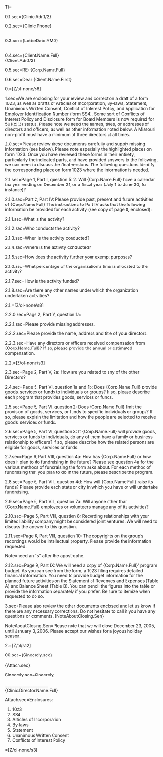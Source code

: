 Ti=</i>

0.1.sec={Clinic.Adr.1/2}

0.2.sec={Clinic.Phone}<br><br>

0.3.sec={LetterDate.YMD}<br><br>

0.4.sec={Client.Name.Full}<br>{Client.Adr.1/2}

0.5.sec=RE: {Corp.Name.Full} 

0.6.sec=Dear {Client.Name.First}:

0.=[Z/ol-none/s6]

1.sec=We are enclosing for your review and correction a draft of a form 1023, as well as drafts of Articles of Incorporation, By-laws, Statement, Unanimous Written Consent, Conflict of Interest Policy, and Application for Employer Identification Number (form SS4).  Some sort of Conflicts of Interest Policy and Disclosure form for Board Members is now required for 501(c)(3) status.   Please note we need the names, titles, or addresses of directors and officers, as well as other information noted below.  A Missouri non-profit must have a minimum of three directors at all times.

2.0.sec=Please review these documents carefully and supply missing information (see below).  Please note especially the highlighted places on form 1023.  Once you have reviewed these forms in their entirety, particularly the indicated parts, and have provided answers to the following, we can meet to discuss the final versions.  The following questions identify the corresponding place on form 1023 where the information is needed.

2.1.sec=Page 1, Part I, question 5:  2.  Will {Corp.Name.Full} have a calendar tax year ending on December 31, or a fiscal year (July 1 to June 30, for instance)?

2.1.0.sec=Part 2, Part IV:  Please provide past, present and future activities of {Corp.Name.Full}   The instructions to Part IV asks that the following information be provided for each activity (see copy of page 8, enclosed):

2.1.1.sec=What is the activity?

2.1.2.sec=Who conducts the activity?

2.1.3.sec=When is the activity conducted?

2.1.4.sec=Where is the activity conducted?

2.1.5.sec=How does the activity further your exempt purposes? 

2.1.6.sec=What percentage of the organization’s time is allocated to the activity?

2.1.7.sec=How is the activity funded?

2.1.8.sec=Are there any other names under which the organization undertaken activities?

2.1.=[Z/ol-none/s8]

2.2.0.sec=Page 2, Part V, question 1a:  

2.2.1.sec=Please provide missing addresses.

2.2.2.sec=Please provide the name, address and title of your directors.

2.2.3.sec=Have any directors or officers received compensation from {Corp.Name.Full}?  If so, please provide the annual or estimated compensation.

2.2.=[Z/ol-none/s3]

2.3.sec=Page 2, Part V, 2a:  How are you related to any of the other Directors?

2.4.sec=Page 5, Part VI, question 1a and 1b:  Does {Corp.Name.Full} provide goods, services or funds to individuals or groups?  If so, please describe each program that provides goods, services or funds.

2.5.sec=Page 5, Part VI, question 2:  Does {Corp.Name.Full} limit the provision of goods, services, or funds to specific individuals or groups?  If so, please explain the limitation and how the people are selected to receive goods, services or funds.

2.6.sec=Page 5, Part VI, question 3:  If {Corp.Name.Full} will provide goods, services or funds to individuals, do any of them have a family or business relationship to officers?  If so, please describe how the related persons are eligible for goods, services or funds.

2.7.sec=Page 6, Part VIII, question 4a:  How has {Corp.Name.Full} or how does it plan to do fundraising in the future?  Please see question 4a for the various methods of fundraising the form asks about.  For each method of fundraising that you plan to do in the future, please describe the program.

2.8.sec=Page 6, Part VIII, question 4d:  How will {Corp.Name.Full} raise its funds?  Please provide each state or city in which you have or will undertake fundraising.

2.9.sec=Page 6, Part VIII, question 7a:  Will anyone other than {Corp.Name.Full} employees or volunteers manage any of its activities?

2.10.sec=Page 6, Part VIII, question 8:  Recording relationships with your limited liability company might be considered joint ventures.  We will need to discuss the answer to this question.

2.11.sec=Page 6, Part VIII, question 10:  The copyrights on the group’s recordings would be intellectual property.  Please provide the information requested.

Note=need an "s" after the apostrophe.

2.12.sec=Page 9, Part IX:  We will need a copy of {Corp.Name.Full}’ program budget.  As you can see from the form, a 1023 filing requires detailed financial information.  You need to provide budget information for the planned future activities on the Statement of Revenues and Expenses (Table A) and Balance Sheet (Table B).  You can pencil the figures into the table or provide the information separately if you prefer.  Be sure to itemize when requested to do so.

3.sec=Please also review the other documents enclosed and let us know if there are any necessary corrections.  Do not hesitate to call if you have any questions or comments.  {NoteAboutClosing.Sen}

NoteAboutClosing.Sen=Please note that we will close December 23, 2005, until January 3, 2006.  Please accept our wishes for a joyous holiday season.

2.=[Z/ol/s12]

00.sec={Sincerely.sec}<br><br>{Attach.sec}

Sincerely.sec=Sincerely,<br><br>______________________<br>{Clinic.Director.Name.Full}


Attach.sec=Enclosures:  <ol><li>1023<li>SS4<li>Articles of Incorporation<li>By-laws<li>Statement<li>Unanimous Written Consent<li>Conflicts of Interest Policy	</ol>

=[Z/ol-none/s3]
